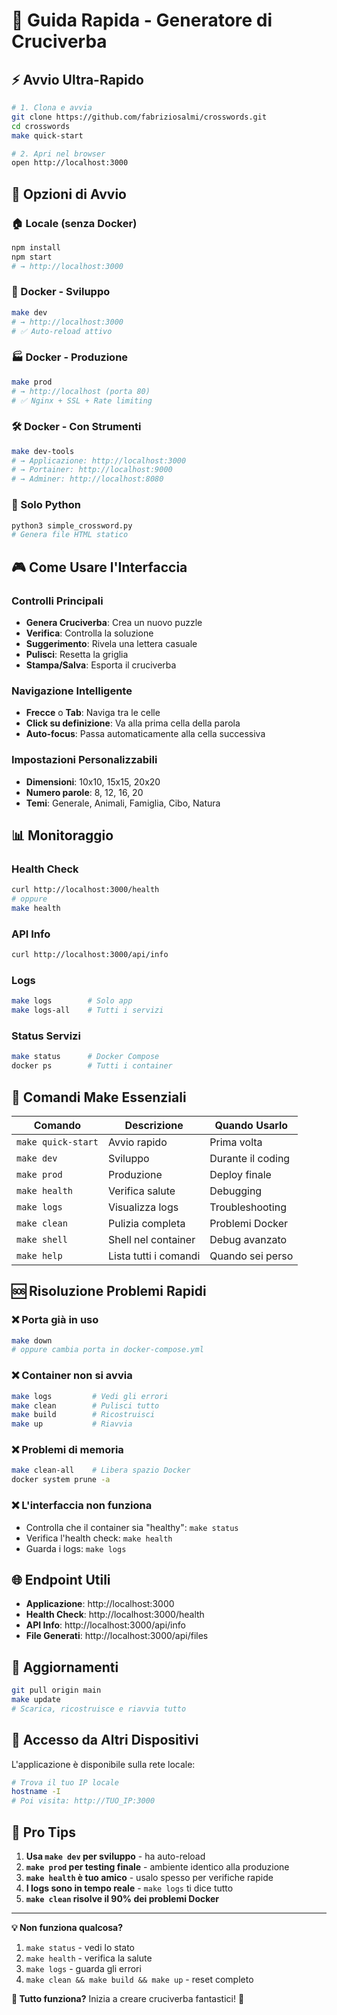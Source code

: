 # 🚀 Guida Rapida - Generatore di Cruciverba

## ⚡ Avvio Ultra-Rapido

```bash
# 1. Clona e avvia
git clone https://github.com/fabriziosalmi/crosswords.git
cd crosswords
make quick-start

# 2. Apri nel browser
open http://localhost:3000
```

## 🎯 Opzioni di Avvio

### 🏠 Locale (senza Docker)
```bash
npm install
npm start
# → http://localhost:3000
```

### 🐳 Docker - Sviluppo
```bash
make dev
# → http://localhost:3000
# ✅ Auto-reload attivo
```

### 🏭 Docker - Produzione
```bash
make prod
# → http://localhost (porta 80)
# ✅ Nginx + SSL + Rate limiting
```

### 🛠️ Docker - Con Strumenti
```bash
make dev-tools
# → Applicazione: http://localhost:3000
# → Portainer: http://localhost:9000
# → Adminer: http://localhost:8080
```

### 🐍 Solo Python
```bash
python3 simple_crossword.py
# Genera file HTML statico
```

## 🎮 Come Usare l'Interfaccia

### Controlli Principali
- **Genera Cruciverba**: Crea un nuovo puzzle
- **Verifica**: Controlla la soluzione
- **Suggerimento**: Rivela una lettera casuale
- **Pulisci**: Resetta la griglia
- **Stampa/Salva**: Esporta il cruciverba

### Navigazione Intelligente
- **Frecce** o **Tab**: Naviga tra le celle
- **Click su definizione**: Va alla prima cella della parola
- **Auto-focus**: Passa automaticamente alla cella successiva

### Impostazioni Personalizzabili
- **Dimensioni**: 10x10, 15x15, 20x20
- **Numero parole**: 8, 12, 16, 20
- **Temi**: Generale, Animali, Famiglia, Cibo, Natura

## 📊 Monitoraggio

### Health Check
```bash
curl http://localhost:3000/health
# oppure
make health
```

### API Info
```bash
curl http://localhost:3000/api/info
```

### Logs
```bash
make logs        # Solo app
make logs-all    # Tutti i servizi
```

### Status Servizi
```bash
make status      # Docker Compose
docker ps        # Tutti i container
```

## 🔧 Comandi Make Essenziali

| Comando | Descrizione | Quando Usarlo |
|---------|-------------|---------------|
| `make quick-start` | Avvio rapido | Prima volta |
| `make dev` | Sviluppo | Durante il coding |
| `make prod` | Produzione | Deploy finale |
| `make health` | Verifica salute | Debugging |
| `make logs` | Visualizza logs | Troubleshooting |
| `make clean` | Pulizia completa | Problemi Docker |
| `make shell` | Shell nel container | Debug avanzato |
| `make help` | Lista tutti i comandi | Quando sei perso |

## 🆘 Risoluzione Problemi Rapidi

### ❌ Porta già in uso
```bash
make down
# oppure cambia porta in docker-compose.yml
```

### ❌ Container non si avvia
```bash
make logs         # Vedi gli errori
make clean        # Pulisci tutto
make build        # Ricostruisci
make up           # Riavvia
```

### ❌ Problemi di memoria
```bash
make clean-all    # Libera spazio Docker
docker system prune -a
```

### ❌ L'interfaccia non funziona
- Controlla che il container sia "healthy": `make status`
- Verifica l'health check: `make health`
- Guarda i logs: `make logs`

## 🌐 Endpoint Utili

- **Applicazione**: http://localhost:3000
- **Health Check**: http://localhost:3000/health
- **API Info**: http://localhost:3000/api/info
- **File Generati**: http://localhost:3000/api/files

## 🔄 Aggiornamenti

```bash
git pull origin main
make update
# Scarica, ricostruisce e riavvia tutto
```

## 📱 Accesso da Altri Dispositivi

L'applicazione è disponibile sulla rete locale:
```bash
# Trova il tuo IP locale
hostname -I
# Poi visita: http://TUO_IP:3000
```

## 🎯 Pro Tips

1. **Usa `make dev` per sviluppo** - ha auto-reload
2. **`make prod` per testing finale** - ambiente identico alla produzione  
3. **`make health` è tuo amico** - usalo spesso per verifiche rapide
4. **I logs sono in tempo reale** - `make logs` ti dice tutto
5. **`make clean` risolve il 90% dei problemi Docker**

---

**💡 Non funziona qualcosa?**
1. `make status` - vedi lo stato
2. `make health` - verifica la salute  
3. `make logs` - guarda gli errori
4. `make clean && make build && make up` - reset completo

**🎉 Tutto funziona?** Inizia a creare cruciverba fantastici! 🧩
